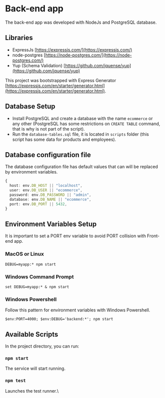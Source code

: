 # Back-end app

The back-end app was developed with NodeJs and PostgreSQL database.

## Libraries

- ExpressJs [https://expressjs.com/](https://expressjs.com/)
- node-postgres [https://node-postgres.com/](https://node-postgres.com/)
- Yup (Schema Validation) [https://github.com/jquense/yup](https://github.com/jquense/yup)

This project was bootstrapped with Express Generator [https://expressjs.com/en/starter/generator.html](https://expressjs.com/en/starter/generator.html).

## Database Setup

- Install PostgreSQL and create a database with the name `ecommerce` or any other (PostgreSQL has some restrictions on `CREATE TABLE` command, that is why is not part of the script).
- Run the `database-tables.sql` file, it is located in `scripts` folder (this script has some data for products and employees).

## Database configuration file

The database configuration file has default values that can will be replaced by environment variables.

```ts
{
  host: env.DB_HOST || "localhost",
  user: env.DB_USER || "ecommerce",
  password: env.DB_PASSWORD || "admin",
  database: env.DB_NAME || "ecommerce",
  port: env.DB_PORT || 5432,
}
```

## Environment Variables Setup

It is important to set a PORT env variable to avoid PORT collision with Front-end app.

### MacOS or Linux

`DEBUG=myapp:* npm start`

### Windows Command Prompt

`set DEBUG=myapp:* & npm start`

### Windows Powershell

Follow this pattern for environment variables with Windows Powershell.

`$env:PORT=4000; $env:DEBUG='backend:*'; npm start`

## Available Scripts

In the project directory, you can run:

### `npm start`

The service will start running.

### `npm test`

Launches the test runner.\

